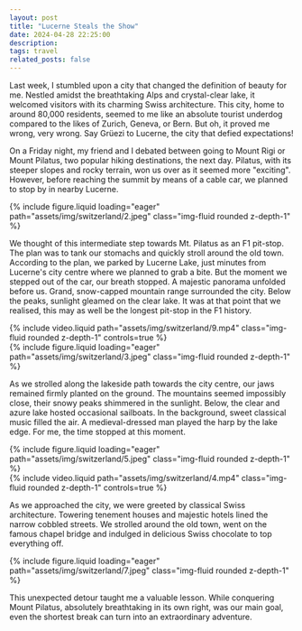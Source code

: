 ```yaml
---
layout: post
title: "Lucerne Steals the Show"
date: 2024-04-28 22:25:00
description:
tags: travel
related_posts: false
---
```


Last week, I stumbled upon a city that changed the definition of beauty for me. Nestled amidst the breathtaking Alps and crystal-clear lake, it welcomed visitors with its charming Swiss architecture. This city, home to around 80,000 residents, seemed to me like an absolute tourist underdog compared to the likes of Zurich, Geneva, or Bern. But oh, it proved me wrong, very wrong. Say Grüezi to Lucerne, the city that defied expectations!

On a Friday night, my friend and I debated between going to Mount Rigi or Mount Pilatus, two popular hiking destinations, the next day. Pilatus, with its steeper slopes and rocky terrain, won us over as it seemed more "exciting". However, before reaching the summit by means of a cable car, we planned to stop by in nearby Lucerne.

<div class="row mt-3">
    <div class="col-sm mt-3 mt-md-0">
        {% include figure.liquid loading="eager" path="assets/img/switzerland/2.jpeg" class="img-fluid rounded z-depth-1" %}
    </div>
</div>

We thought of this intermediate step towards Mt. Pilatus as an F1 pit-stop. The plan was to tank our stomachs and quickly stroll around the old town. According to the plan, we parked by Lucerne Lake, just minutes from Lucerne's city centre where we planned to grab a bite. But the moment we stepped out of the car, our breath stopped. A majestic panorama unfolded before us. Grand, snow-capped mountain range surrounded the city. Below the peaks, sunlight gleamed on the clear lake. It was at that point that we realised, this may as well be the longest pit-stop in the F1 history.

<div class="row mt-3">
    <div class="col-sm mt-3 mt-md-0">
        {% include video.liquid path="assets/img/switzerland/9.mp4" class="img-fluid rounded z-depth-1" controls=true %}
    </div>
</div>

<div class="row mt-3">
    <div class="col-sm mt-3 mt-md-0">
        {% include figure.liquid loading="eager" path="assets/img/switzerland/3.jpeg" class="img-fluid rounded z-depth-1" %}
    </div>
</div>

As we strolled along the lakeside path towards the city centre, our jaws remained firmly planted on the ground. The mountains seemed impossibly close, their snowy peaks shimmered in the sunlight. Below, the clear and azure lake hosted occasional sailboats. In the background, sweet classical music filled the air. A medieval-dressed man played the harp by the lake edge. For me, the time stopped at this moment.

<div class="row mt-3">
    <div class="col-sm mt-3 mt-md-0">
        {% include figure.liquid loading="eager" path="assets/img/switzerland/5.jpeg" class="img-fluid rounded z-depth-1" %}
    </div>
    <div class="col-sm mt-3 mt-md-0">
        {% include video.liquid path="assets/img/switzerland/4.mp4" class="img-fluid rounded z-depth-1" controls=true %}
    </div>
</div>

As we approached the city, we were greeted by classical Swiss architecture. Towering tenement houses and majestic hotels lined the narrow cobbled streets. We strolled around the old town, went on the famous chapel bridge and indulged in delicious Swiss chocolate to top everything off.

<div class="row mt-3">
    <div class="col-sm mt-3 mt-md-0">
        {% include figure.liquid loading="eager" path="assets/img/switzerland/7.jpeg" class="img-fluid rounded z-depth-1" %}
    </div>
</div>

This unexpected detour taught me a valuable lesson. While conquering Mount Pilatus, absolutely breathtaking in its own right, was our main goal, even the shortest break can turn into an extraordinary adventure.